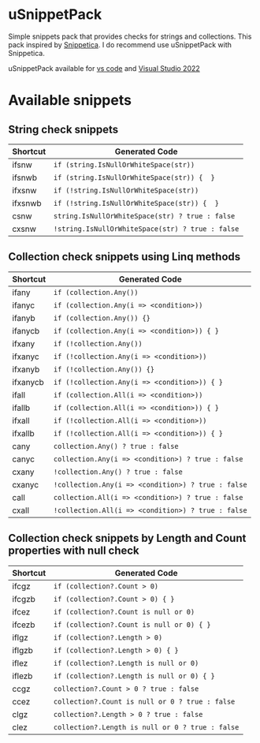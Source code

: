 # uSnippetPack
Simple snippets pack that provides checks for strings and collections. This pack inspired by [Snippetica](https://github.com/JosefPihrt/Snippetica). I do recommend use uSnippetPack with Snippetica.  

uSnippetPack available for [vs code](https://marketplace.visualstudio.com/items?itemName=za9cser.usnippetpackvscode) and [Visual Studio 2022](https://marketplace.visualstudio.com/items?itemName=za9cser.usnippetpack2022)

# Available snippets

## String check snippets

| Shortcut | Generated Code                                   |
| -------- | ------------------------------------------------ |
| ifsnw    | `if (string.IsNullOrWhiteSpace(str))`            |
| ifsnwb   | `if (string.IsNullOrWhiteSpace(str)) {  }`       |
| ifxsnw   | `if (!string.IsNullOrWhiteSpace(str))`           |
| ifxsnwb  | `if (!string.IsNullOrWhiteSpace(str)) {  }`      |
| csnw     | `string.IsNullOrWhiteSpace(str) ? true : false`  |
| cxsnw    | `!string.IsNullOrWhiteSpace(str) ? true : false` |


## Collection check snippets using Linq methods
| Shortcut | Generated Code                                     |
| -------- | -------------------------------------------------- |
| ifany    | `if (collection.Any())`                            |
| ifanyc   | `if (collection.Any(i => <condition>))`            |
| ifanyb   | `if (collection.Any()) {}`                         |
| ifanycb  | `if (collection.Any(i => <condition>)) { }`        |
| ifxany   | `if (!collection.Any())`                           |
| ifxanyc  | `if (!collection.Any(i => <condition>))`           |
| ifxanyb  | `if (!collection.Any()) {}`                        |
| ifxanycb | `if (!collection.Any(i => <condition>)) { }`       |
| ifall    | `if (collection.All(i => <condition>))`            |
| ifallb   | `if (collection.All(i => <condition>)) { }`        |
| ifxall   | `if (!collection.All(i => <condition>))`           |
| ifxallb  | `if (!collection.All(i => <condition>)) { }`       |
| cany     | `collection.Any() ? true : false`                  |
| canyc    | `collection.Any(i => <condition>) ? true : false`  |
| cxany    | `!collection.Any() ? true : false`                 |
| cxanyc   | `!collection.Any(i => <condition>) ? true : false` |
| call     | `collection.All(i => <condition>) ? true : false`  |
| cxall    | `!collection.All(i => <condition>) ? true : false` |

## Collection check snippets by Length and Count properties with null check

| Shortcut | Generated Code                                   |
| -------- | ------------------------------------------------ |
| ifcgz    | `if (collection?.Count > 0)`                     |
| ifcgzb   | `if (collection?.Count > 0) { }`                 |
| ifcez    | `if (collection?.Count is null or 0)`            |
| ifcezb   | `if (collection?.Count is null or 0) { }`        |
| iflgz    | `if (collection?.Length > 0)`                    |
| iflgzb   | `if (collection?.Length > 0) { }`                |
| iflez    | `if (collection?.Length is null or 0)`           |
| iflezb   | `if (collection?.Length is null or 0) { }`       |
| ccgz     | `collection?.Count > 0 ? true : false`           |
| ccez     | `collection?.Count is null or 0 ? true : false`  |
| clgz     | `collection?.Length > 0 ? true : false`          |
| clez     | `collection?.Length is null or 0 ? true : false` |

